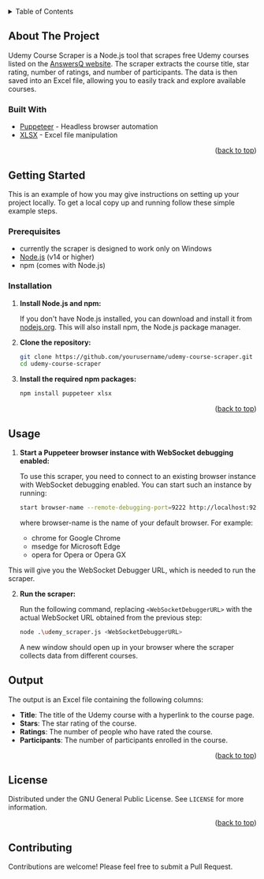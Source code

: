 <a id="readme-top"></a>



<!-- TABLE OF CONTENTS -->
<details>
  <summary>Table of Contents</summary>
  <ol>
    <li>
      <a href="#about-the-project">About The Project</a>
      <ul>
        <li><a href="#built-with">Built With</a></li>
      </ul>
    </li>
    <li>
      <a href="#getting-started">Getting Started</a>
      <ul>
        <li><a href="#prerequisites">Prerequisites</a></li>
        <li><a href="#installation">Installation</a></li>
      </ul>
    </li>
    <li><a href="#usage">Usage</a></li>
    <li><a href="#license">License</a></li>
  </ol>
</details>



<!-- ABOUT THE PROJECT -->
## About The Project

Udemy Course Scraper is a Node.js tool that scrapes free Udemy courses listed on the [AnswersQ website](https://answersq.com/udemy-paid-courses-for-free-with-certificate/). The scraper extracts the course title, star rating, number of ratings, and number of participants. The data is then saved into an Excel file, allowing you to easily track and explore available courses.

### Built With

- [Puppeteer](https://pptr.dev/) - Headless browser automation
- [XLSX](https://www.npmjs.com/package/xlsx) - Excel file manipulation

<p align="right">(<a href="#readme-top">back to top</a>)</p>



<!-- GETTING STARTED -->
## Getting Started

This is an example of how you may give instructions on setting up your project locally.
To get a local copy up and running follow these simple example steps.

### Prerequisites


- currently the scraper is designed to work only on Windows
- [Node.js](https://nodejs.org/) (v14 or higher)
- npm (comes with Node.js)

### Installation

1. **Install Node.js and npm:**

   If you don't have Node.js installed, you can download and install it from [nodejs.org](https://nodejs.org/). This will also install npm, the Node.js package manager.

2. **Clone the repository:**

    ```bash
    git clone https://github.com/yourusername/udemy-course-scraper.git
    cd udemy-course-scraper
    ```

3. **Install the required npm packages:**

    ```bash
    npm install puppeteer xlsx
    ```

<p align="right">(<a href="#readme-top">back to top</a>)</p>



<!-- USAGE EXAMPLES -->
## Usage

1. **Start a Puppeteer browser instance with WebSocket debugging enabled:**

    To use this scraper, you need to connect to an existing browser instance with WebSocket debugging enabled. You can start such an instance by running:

    ```bash
    start browser-name --remote-debugging-port=9222 http://localhost:9222/json/version
    ```

    where browser-name is the name of your default browser. For example:

    * chrome for Google Chrome
    * msedge for Microsoft Edge
    * opera for Opera or Opera GX

This will give you the WebSocket Debugger URL, which is needed to run the scraper.

2. **Run the scraper:**

    Run the following command, replacing `<WebSocketDebuggerURL>` with the actual WebSocket URL obtained from the previous step:

    ```bash
    node .\udemy_scraper.js <WebSocketDebuggerURL>
    ```

    A new window should open up in your browser where the scraper collects data from different courses.

## Output

The output is an Excel file containing the following columns:

- **Title**: The title of the Udemy course with a hyperlink to the course page.
- **Stars**: The star rating of the course.
- **Ratings**: The number of people who have rated the course.
- **Participants**: The number of participants enrolled in the course.

<p align="right">(<a href="#readme-top">back to top</a>)</p>



<!-- LICENSE -->
## License

Distributed under the GNU General Public License. See `LICENSE` for more information.

<p align="right">(<a href="#readme-top">back to top</a>)</p>



## Contributing

Contributions are welcome! Please feel free to submit a Pull Request.